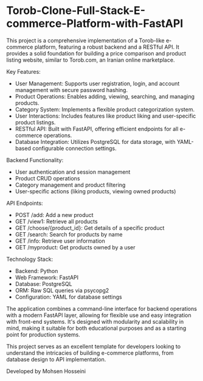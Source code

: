 # Torob-Clone-Full-Stack-E-commerce-Platform-with-FastAPI
This project is a comprehensive implementation of a Torob-like e-commerce platform, featuring a robust backend and a RESTful API. It provides a solid foundation for building a price comparison and product listing website, similar to Torob.com, an Iranian online marketplace.

Key Features:
- User Management: Supports user registration, login, and account management with secure password hashing.
- Product Operations: Enables adding, viewing, searching, and managing products.
- Category System: Implements a flexible product categorization system.
- User Interactions: Includes features like product liking and user-specific product listings.
- RESTful API: Built with FastAPI, offering efficient endpoints for all e-commerce operations.
- Database Integration: Utilizes PostgreSQL for data storage, with YAML-based configurable connection settings.

Backend Functionality:
- User authentication and session management
- Product CRUD operations
- Category management and product filtering
- User-specific actions (liking products, viewing owned products)

API Endpoints:
- POST /add: Add a new product
- GET /view1: Retrieve all products
- GET /choose/{product_id}: Get details of a specific product
- GET /search: Search for products by name
- GET /info: Retrieve user information
- GET /myproduct: Get products owned by a user

Technology Stack:
- Backend: Python
- Web Framework: FastAPI
- Database: PostgreSQL
- ORM: Raw SQL queries via psycopg2
- Configuration: YAML for database settings

The application combines a command-line interface for backend operations with a modern FastAPI layer, allowing for flexible use and easy integration with front-end systems. It's designed with modularity and scalability in mind, making it suitable for both educational purposes and as a starting point for production systems.

This project serves as an excellent template for developers looking to understand the intricacies of building e-commerce platforms, from database design to API implementation.

Developed by Mohsen Hosseini
